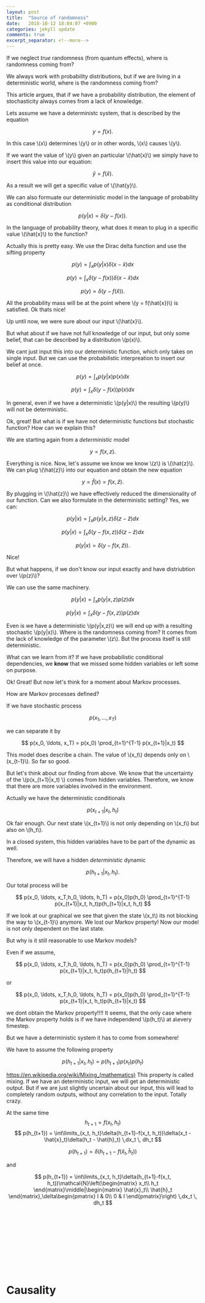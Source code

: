 ```yaml
---
layout: post
title:  "Source of randomness"
date:   2018-10-12 18:04:07 +0900
categories: jekyll update
comments: true
excerpt_separator: <!--more-->
---
```


<!--more-->

<script src="https://d3js.org/d3.v5.min.js" charset="utf-8"></script>
<script src="https://cdn.plot.ly/plotly-latest.min.js"></script>


If we neglect _true_ randomness (from quantum effects), where is randomness coming from?

We always work with probability distributions, but if we are living in a deterministic world, where is the randomness coming from?

This article argues, that if we have a probability distribution, the element of stochasticity always comes from a lack of knowledge.


Lets assume we have a deterministc system, that is described by the equation 

$$ y = f(x). $$

In this case \\(x\\) determines \\(y\\) or in other words, \\(x\\) causes \\(y\\).

If we want the value of \\(y\\) given an particular \\(\hat{x}\\) we simply have to insert this value into our equation:

$$ \hat{y} = f(\hat{x}). $$

As a result we will get a specific value of \\(\hat{y}\\).

We can also formuate our deterministic model in the language of probability as conditional distribution

$$ p(y|x) = \delta(y - f(x)). $$

In the language of probability theory, what does it mean to plug in a specific value \\(\hat{x}\\) to the function?

Actually this is pretty easy. We use the Dirac delta function and use the sifting property

$$ p(y) = \int_x p(y|x) \delta(x-\hat{x}) dx$$

$$ p(y) = \int_x \delta(y - f(x)) \delta(x-\hat{x}) dx $$

$$ p(y) = \delta(y - f(\hat{x})). $$

All the probability mass will be at the point where \\(y = f(\hat{x})\\) is satisfied.
Ok thats nice!


Up until now, we were sure about our input \\(\hat{x}\\).

But what about if we have not full knowledge of our input, but only some belief, that can be described by a distribution \\(p(x)\\).

We cant just input this into our deterministic function, which only takes on single input. But we can use the probabilistic interpreation to insert our belief at once.


$$ p(y) = \int_x p(y|x) p(x) dx$$

$$ p(y) = \int_x \delta(y - f(x))p(x) dx$$

In general, even if we have a deterministic \\(p(y\|x)\\) the resulting \\(p(y)\\) will not be deterministic.


Ok, great! But what is if we have not deterministic functions but stochastic function? How can we explain this?

We are starting again from a _deterministic_ model 

$$ y = f(x,z). $$

Everything is nice. Now, let's assume we know we know \\(z\\) is \\(\hat{z}\\). We can plug \\(\hat{z}\\) into our equation and obtain the new equation

$$ y = \hat{f}(x) = f(x,\hat{z}). $$

By plugging in \\(\hat{z}\\) we have effectively reduced the dimensionality of our function.
Can we also formulate in the deterministic setting? Yes, we can:


$$ p(y|x) = \int_x p(y|x,z) \delta(z-\hat{z}) dx$$

$$ p(y|x) = \int_x \delta(y - f(x,z)) \delta(z-\hat{z}) dx $$

$$ p(y|x) = \delta(y - f(x,\hat{z})). $$

Nice!

But what happens, if we don't know our input exactly and have distriubtion over \\(p(z)\\)?

We can use the same machinery.

$$ p(y|x) = \int_x p(y|x,z)p(z) dx$$

$$ p(y|x) = \int_x \delta(y - f(x,z)) p(z) dx $$


Even is we have a deterministic \\(p(y\|x,z)\\) we will end up with a resulting stochastic \\(p(y\|x)\\). Where is the randomness coming from? It comes from the lack of knowledge of the parameter \\(z\\). But the process itself is still deterministic.

What can we learn from it? If we have probabilistic conditional dependencies, we **know** that we missed some hidden variables or left some on purpose.

Ok! Great! But now let's think for a moment about Markov processes.

How are Markov processes defined?

If we have stochastic process 

$$ p(x_1, \ldots, x_T) $$

we can separate it by

$$ p(x_0, \ldots, x_T) = p(x_0) \prod_{t=1}^{T-1} p(x_{t+1}|x_t) $$

This model does describe a chain. The value of \\(x_t\\) depends only on \\(x_{t-1}\\).
So far so good.

But let's think about our finding from above. We know that the uncertainty of the \\(p(x_{t+1}\|x_t) \\) comes from hidden variables. Therefore, we know that there are more variables involved in the environment.

Actually we have the deterministic conditionals

$$ p(x_{t+1}|x_t, h_t) $$

Ok fair enough. Our next state \\(x_{t+1}\\) is not only depending on \\(x_t\\) but also on \\(h_t\\). 

In a closed system, this hidden variables have to be part of the dynamic as well.

Therefore, we will have a hidden _deterministic_ dynamic 

$$ p(h_{t+1}|x_t, h_t). $$


Our total process will be 

$$ p(x_0, \ldots, x_T,h_0, \ldots, h_T) = p(x_0)p(h_0) \prod_{t=1}^{T-1} p(x_{t+1}|x_t, h_t)p(h_{t+1}|x_t, h_t) $$



If we look at our graphical we see that given the state \\(x_t\\) its not blocking the way to \\(x_{t-1}\\) anymore. We lost our Markov property! Now our model is not only dependent on the last state.

But why is it still reasonable to use Markov models?

Even if we assume, 

$$ p(x_0, \ldots, x_T,h_0, \ldots, h_T) = p(x_0)p(h_0) \prod_{t=1}^{T-1} p(x_{t+1}|x_t, h_t)p(h_{t+1}|h_t) $$

or

$$ p(x_0, \ldots, x_T,h_0, \ldots, h_T) = p(x_0)p(h_0) \prod_{t=1}^{T-1} p(x_{t+1}|x_t, h_t)p(h_{t+1}|x_t) $$

we dont obtain the Markov property!!!! It seems, that the only case where the Markov property holds is if we have independend \\(p(h_t)\\) at a\every timestep.

But we have a deterministic system it has to come from somewhere!

We have to assume the following property

$$ p(h_{t+1}|x_t, h_t) = p(h_{t+1})p(x_t)p(h_t) $$


https://en.wikipedia.org/wiki/Mixing_(mathematics)
This property is called mixing. If we have an deterministic input, we will get an deterministic output. But if we are just slightly uncertain about our input, this will lead to completely random outputs, without any correlation to the input. Totally crazy.

At the same time
$$  h_{t+1} = f(x_t, h_t) $$
$$ p(h_{t+1}) = \int\limits_{x_t, h_t}\delta(h_{t+1}-f(x_t, h_t))\delta(x_t - \hat{x}_t)\delta(h_t - \hat{h}_t) \,dx_t \, dh_t $$

$$ p(h_{t+1}) = \delta(h_{t+1}-f(\hat{x}_t, \hat{h}_t))$$

and 

$$ p(h_{t+1}) = \int\limits_{x_t, h_t}\delta(h_{t+1}-f(x_t, h_t))\mathcal{N}\left(\begin{matrix} x_t\\ h_t \end{matrix}\middle|\begin{matrix} \hat{x}_t\\ \hat{h}_t \end{matrix},\delta\begin{pmatrix} I & 0\\ 0 & I \end{pmatrix}\right) \,dx_t \, dh_t $$

<script type="text/javascript">
function draw_ssm_indi(svg){

      var radius = 30;
      var dist_x = 120;
      var dist_y = 120;
      var margin_x = 100;
      var margin_y = 50;
      var markersize = 10;

      var hidden_ns = [];
      var state_ns = [];
      var output_ns = [];
      var edges = [];
      var T = 5;

      for (var t = 0; t<T;t++){


      	ind = "t"

      	if (t<2) ind+=(t-2)
      	if (t>2) ind+="+"+(t-2)


      	hidden_ns.push({title: "\\( h_{" + ind + "}\\)", type: "prob", x: margin_x + dist_x*t , y: margin_y , fill:"#FFFFFF"});

      	statefill = (t==2) ? "#e3e5feff" :statefill = "#FFFFFF";
        state_ns.push({title: "\\( x_{" + ind + "} \\)", type: "prob", x: margin_x + dist_x*t , y: margin_y + dist_y, fill:statefill});



        if (t>0) {
        	edges.push({source: state_ns[t-1], target: state_ns[t], dash:""})
        	edges.push({source: hidden_ns[t-1], target: state_ns[t], dash:""})
        	edges.push({source: state_ns[t-1], target: hidden_ns[t], dash:""})
        	edges.push({source: hidden_ns[t-1], target: hidden_ns[t], dash:""})
        }
      }

    estate_h = {x: state_ns[T-1].x + radius*4, y: state_ns[T-1].y}
    ehidden_h = {x: hidden_ns[T-1].x + 2*Math.sqrt(2)*radius, y: hidden_ns[T-1].y+ 2*Math.sqrt(2)*radius}

    estate_hh = {x: state_ns[T-1].x + radius*4, y: hidden_ns[T-1].y}
    ehidden_hh = {x: hidden_ns[T-1].x + radius*4, y: hidden_ns[T-1].y}
    

    bstate_h = {x: state_ns[0].x - radius*4, y: state_ns[0].y}
    bhidden_h = {x: state_ns[0].x - 2*Math.sqrt(2)*radius, y: state_ns[0].y- 2*Math.sqrt(2)*radius}

    bstate_hh = {x: state_ns[0].x - radius*4, y: hidden_ns[0].y}
    bhidden_hh = {x: state_ns[0].x - 2*Math.sqrt(2)*radius, y: hidden_ns[0].y +2*Math.sqrt(2)*radius}


    edges.push({source: state_ns[T-1], target: estate_h, dash:"5,5"})
    edges.push({source: hidden_ns[T-1], target: ehidden_h, dash:"5,5"})

    edges.push({source: state_ns[T-1], target: estate_hh, dash:"5,5"})
    edges.push({source: hidden_ns[T-1], target: ehidden_hh, dash:"5,5"})



    edges.push({source: bstate_h, target: state_ns[0], dash:"5,5"})
    edges.push({source: bhidden_h, target: state_ns[0], dash:"5,5"})

    edges.push({source: bstate_hh, target: hidden_ns[0], dash:"5,5"})
    edges.push({source: bhidden_hh, target: hidden_ns[0], dash:"5,5"})


  	nodes = hidden_ns.concat(state_ns);
    var svg_w = 2*margin_x + dist_x*(T-1);
    var svg_h = 2*margin_y + 2*dist_y;

    create_graph(d3.select(svg), nodes, edges, radius, markersize, svg_w, svg_h);
    }

</script>


<svg class="pgm_centered" onload="draw_ssm_indi(this);"></svg>

# Causality










<script src="{{ base.url | prepend: site.url }}/assets/js/d3_graphical_model.js"></script>

<script type="text/javascript" src="{{ base.url | prepend: site.url }}/assets/js/svg_mathjax.js"></script>
<script type="text/javascript" src="https://cdnjs.cloudflare.com/ajax/libs/mathjax/2.7.1/MathJax.js?config=TeX-AMS-MML_SVG"></script>
<script type="text/x-mathjax-config">

var mq = window.matchMedia( "(max-width: 570px)" );
if (!mq.matches) {
    MathJax.Hub.Config({
	  CommonHTML: { linebreaks: { automatic: true } },
	  "HTML-CSS": { linebreaks: { automatic: true } },
	         SVG: { linebreaks: { automatic: true } }
	}); 
} 

</script>
<script type="text/javascript">new Svg_MathJax().install();</script>














